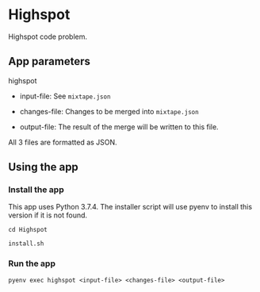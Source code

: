 # Highspot
Highspot code problem.

## App parameters

highspot <input-file> <changes-file> <output-file>

- input-file: See ```mixtape.json``` 

- changes-file: Changes to be merged into ```mixtape.json``` 

- output-file: The result of the merge will be written to this file. 

All 3 files are formatted as JSON.

## Using the app

### Install the app
This app uses Python 3.7.4. The installer script will use pyenv to install this version if it is not found.

```cd Highspot```

```install.sh```

### Run the app

```pyenv exec highspot <input-file> <changes-file> <output-file>```






